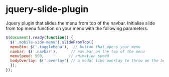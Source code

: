 # jquery-slide-plugin
Jquery plugin that slides the menu from top of the navbar. Initialise slide from top menu function on your
menu with the following parameters.
  ```javascript
  $(document).ready(function() {
    $('.mobile-side-menu').slideFromTop({
    menuBtn: $('.toggleMenu'),  // button that opens your menu
    navbar: $('.navbar'),      // nav bar on the top of the menu
    menuSpeed: 500,           // animation speed
    bodyOverlay: $('.overlay') // a modal like overlay to throw on the body
    });
  });
  ````
